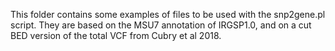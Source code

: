 This folder contains some examples of files to be used with the snp2gene.pl script.
They are based on the MSU7 annotation of IRGSP1.0, and on a cut BED version of the total VCF from Cubry et al 2018.
